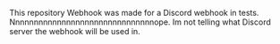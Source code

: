 This repository Webhook was made for a Discord webhook in tests.
Nnnnnnnnnnnnnnnnnnnnnnnnnnnnnnnope. Im not telling what Discord server the webhook will be used in.
